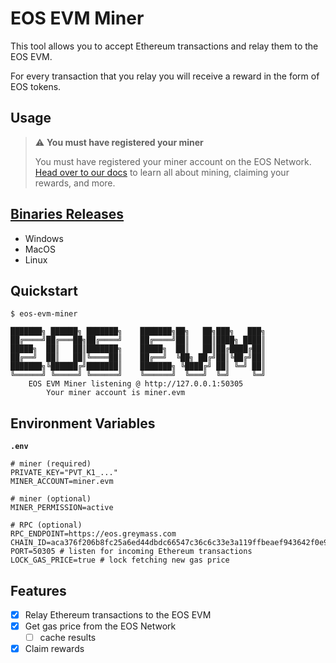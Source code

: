 # EOS EVM Miner

This tool allows you to accept Ethereum transactions and relay them to the EOS EVM.

For every transaction that you relay you will receive a reward in the form of EOS tokens.

## Usage

> ⚠ **You must have registered your miner**
>
> You must have registered your miner account on the EOS Network. [Head over to our
> docs](https://docs.eosnetwork.com/docs/latest/eos-evm/mining/basic-setup) to learn all about
> mining, claiming your rewards, and more.

## [Binaries Releases](https://github.com/pinax-network/eos-evm-miner/releases)

- Windows
- MacOS
- Linux

## Quickstart

```
$ eos-evm-miner

███████╗ ██████╗ ███████╗    ███████╗██╗   ██╗███╗   ███╗
██╔════╝██╔═══██╗██╔════╝    ██╔════╝██║   ██║████╗ ████║
█████╗  ██║   ██║███████╗    █████╗  ██║   ██║██╔████╔██║
██╔══╝  ██║   ██║╚════██║    ██╔══╝  ╚██╗ ██╔╝██║╚██╔╝██║
███████╗╚██████╔╝███████║    ███████╗ ╚████╔╝ ██║ ╚═╝ ██║
╚══════╝ ╚═════╝ ╚══════╝    ╚══════╝  ╚═══╝  ╚═╝     ╚═╝
    EOS EVM Miner listening @ http://127.0.0.1:50305
        Your miner account is miner.evm
```

## Environment Variables

**`.env`**
```env
# miner (required)
PRIVATE_KEY="PVT_K1_..."
MINER_ACCOUNT=miner.evm

# miner (optional)
MINER_PERMISSION=active

# RPC (optional)
RPC_ENDPOINT=https://eos.greymass.com
CHAIN_ID=aca376f206b8fc25a6ed44dbdc66547c36c6c33e3a119ffbeaef943642f0e906
PORT=50305 # listen for incoming Ethereum transactions
LOCK_GAS_PRICE=true # lock fetching new gas price
```

## Features

- [x] Relay Ethereum transactions to the EOS EVM
- [x] Get gas price from the EOS Network
  - [ ] cache results
- [x] Claim rewards